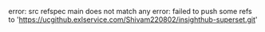 error: src refspec main does not match any
error: failed to push some refs to 'https://ucgithub.exlservice.com/Shivam220802/insighthub-superset.git'
